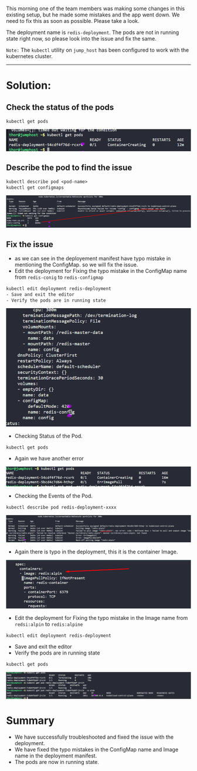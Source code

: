 This morning one of the team members was making some changes in this existing setup, but he made some mistakes and the app went down. We need to fix this as soon as possible. Please take a look.

The deployment name is `redis-deployment`. The pods are not in running state right now, so please look into the issue and fix the same.

`Note:` The `kubectl` utility on `jump_host` has been configured to work with the kubernetes cluster.

---

# Solution:
## Check the status of the pods

```
kubectl get pods
```
![alt text](image-2.png)

## Describe the pod to find the issue

```
kubectl describe pod <pod-name>
kubectl get configmaps
```


![alt text](image-1.png)


## Fix the issue

- as we can see in the deployement manifest have typo mistake in mentioning the ConfigMap. so we will fix the issue.
- Edit the deployment for Fixing the typo mistake in the ConfigMap name from `redis-conig` to `redis-configmap`

```
kubectl edit deployment redis-deployment
- Save and exit the editor
- Verify the pods are in running state
```
![alt text](image-3.png)


- Checking Status of the Pod.

```
kubectl get pods
```
- Again we have another error

![alt text](image-4.png)

- Checking the Events of the Pod.

```
kubectl describe pod redis-deployment-xxxx
```

![alt text](image-5.png)


- Again there is typo in the deployment, this it is the container Image.

![alt text](image-6.png)

- Edit the deployment for Fixing the typo mistake in the Image name from `redsi:alpin` to `redis:alpine`

```
kubectl edit deployment redis-deployment
```
- Save and exit the editor
- Verify the pods are in running state
```
kubectl get pods
```


![alt text](image-7.png)

# Summary
- We have successfully troubleshooted and fixed the issue with the deployment.
- We have fixed the typo mistakes in the ConfigMap name and Image name in the deployment manifest.
- The pods are now in running state.


